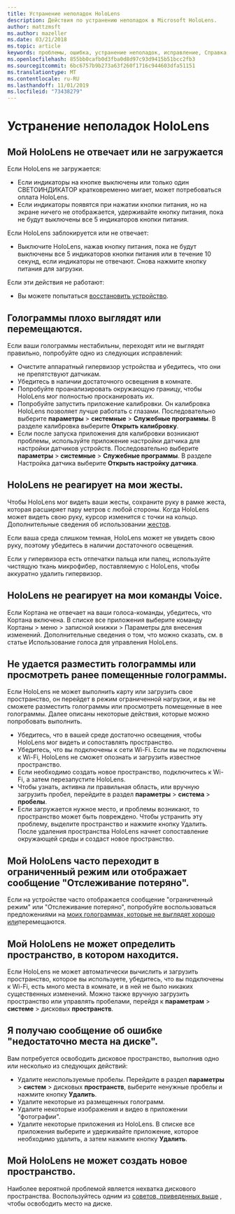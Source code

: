 ```yaml
---
title: Устранение неполадок HoloLens
description: Действия по устранению неполадок в Microsoft HoloLens.
author: mattzmsft
ms.author: mazeller
ms.date: 03/21/2018
ms.topic: article
keywords: проблемы, ошибка, устранение неполадок, исправление, Справка, поддержка, HoloLens
ms.openlocfilehash: 855bb0cafb0d3fba0d8d97c93d9415b51bcc2fb3
ms.sourcegitcommit: 6bc6757b9b273a63f260f1716c944603dfa51151
ms.translationtype: MT
ms.contentlocale: ru-RU
ms.lasthandoff: 11/01/2019
ms.locfileid: "73438279"
---
```

# <a name="hololens-troubleshooting"></a>Устранение неполадок HoloLens

## <a name="my-hololens-is-unresponsive-or-wont-boot"></a>Мой HoloLens не отвечает или не загружается

Если HoloLens не загружается:
* Если индикаторы на кнопке выключены или только один СВЕТОИНДИКАТОР кратковременно мигает, может потребоваться оплата HoloLens.
* Если индикаторы появятся при нажатии кнопки питания, но на экране ничего не отображается, удерживайте кнопку питания, пока не будут выключены все 5 индикаторов кнопки питания.

Если HoloLens заблокируется или не отвечает:
* Выключите HoloLens, нажав кнопку питания, пока не будут выключены все 5 индикаторов кнопки питания или в течение 10 секунд, если индикаторы не отвечают. Снова нажмите кнопку питания для загрузки.

Если эти действия не работают:
* Вы можете попытаться [восстановить устройство](reset-or-recover-your-hololens.md).

## <a name="holograms-dont-look-good-or-are-moving-around"></a>Голограммы плохо выглядят или перемещаются.

Если ваши голограммы нестабильны, переходят или не выглядят правильно, попробуйте одно из следующих исправлений:
* Очистите аппаратный гипервизор устройства и убедитесь, что они не препятствуют датчикам.
* Убедитесь в наличии достаточного освещения в комнате.
* Попробуйте проанализировать окружающую границу, чтобы HoloLens мог полностью просканировать их.
* Попробуйте запустить приложение калибровки. Он калибровка HoloLens позволяет лучше работать с глазами. Последовательно выберите **параметры** > **системные** > **Служебные программы**. В разделе калибровка выберите **Открыть калибровку**.
* Если после запуска приложения для калибровки возникают проблемы, используйте приложение настройки датчика для настройки датчиков устройств. Последовательно выберите **параметры** > **системные** > **Служебные программы**. В разделе Настройка датчика выберите **Открыть настройку датчика**.

## <a name="hololens-doesnt-respond-to-my-gestures"></a>HoloLens не реагирует на мои жесты.

Чтобы HoloLens мог видеть ваши жесты, сохраните руку в рамке жеста, которая расширяет пару метров с любой стороны. Когда HoloLens может видеть свою руку, курсор изменится с точки на кольцо. Дополнительные сведения об использовании [жестов](gaze-and-commit.md#composite-gestures).

Если ваша среда слишком темная, HoloLens может не увидеть свою руку, поэтому убедитесь в наличии достаточного освещения.

Если у гипервизора есть отпечатки пальца или палец, используйте чистящую ткань микрофибер, поставляемую с HoloLens, чтобы аккуратно удалить гипервизор.

## <a name="hololens-doesnt-respond-to-my-voice-commands"></a>HoloLens не реагирует на мои команды Voice.

Если Кортана не отвечает на ваши голоса-команды, убедитесь, что Кортана включена. В списке все приложения выберите команду Кортаны > меню > записной книжки > Параметры для внесения изменений. Дополнительные сведения о том, что можно сказать, см. в статье Использование голоса для управления HoloLens.

## <a name="i-cant-place-holograms-or-see-holograms-i-previously-placed"></a>Не удается разместить голограммы или просмотреть ранее помещенные голограммы.

Если HoloLens не может выполнить карту или загрузить свое пространство, он перейдет в режим ограниченной нагрузки, и вы не сможете разместить голограммы или просмотреть помещенные в нее голограммы. Далее описаны некоторые действия, которые можно попробовать выполнить.
* Убедитесь, что в вашей среде достаточно освещения, чтобы HoloLens мог видеть и сопоставлять пространство.
* Убедитесь, что вы подключены к сети Wi-Fi. Если вы не подключены к Wi-Fi, HoloLens не сможет опознать и загрузить известное пространство.
* Если необходимо создать новое пространство, подключитесь к Wi-Fi, а затем перезапустите HoloLens.
* Чтобы узнать, активна ли правильная область, или вручную загрузить пробел, перейдите в раздел **параметры** > **система** > **пробелы**.
* Если загружается нужное место, и проблемы возникают, то пространство может быть повреждено. Чтобы устранить эту проблему, выделите пространство и нажмите кнопку Удалить. После удаления пространства HoloLens начнет сопоставление окружающей среды и создаст новое пространство.

## <a name="my-hololens-frequently-enters-limited-mode-or-shows-a-tracking-lost-message"></a>Мой HoloLens часто переходит в ограниченный режим или отображает сообщение "Отслеживание потеряно".

Если на устройстве часто отображается сообщение "ограниченный режим" или "Отслеживание потеряно", попробуйте воспользоваться предложениями на [моих голограммах, которые не выглядят хорошо или](#holograms-dont-look-good-or-are-moving-around)перемещаются.

## <a name="my-hololens-cant-tell-what-space-im-in"></a>Мой HoloLens не может определить пространство, в котором находится.

Если HoloLens не может автоматически вычислить и загрузить пространство, которое вы используете, убедитесь, что вы подключены к Wi-Fi, есть много места в комнате, и в ней не было никаких существенных изменений. Можно также вручную загрузить пространство или управлять пробелами, перейдя к **параметрам** > **системе** > дисковых **пространств**.

## <a name="im-getting-a-low-disk-space-error"></a>Я получаю сообщение об ошибке "недостаточно места на диске".

Вам потребуется освободить дисковое пространство, выполнив одно или несколько из следующих действий:
* Удалите неиспользуемые пробелы. Перейдите в раздел **параметры** > **систем** > дисковых **пространств**, выберите ненужные пробелы и нажмите кнопку **Удалить**.
* Удалите некоторые из размещенных голограмм.
* Удалите некоторые изображения и видео в приложении "фотографии".
* Удалите некоторые приложения из HoloLens. В списке все приложения выберите и удерживайте приложение, которое необходимо удалить, а затем нажмите кнопку **Удалить**.

## <a name="my-hololens-cant-create-a-new-space"></a>Мой HoloLens не может создать новое пространство.

Наиболее вероятной проблемой является нехватка дискового пространства. Воспользуйтесь одним из [советов, приведенных выше](#im-getting-a-low-disk-space-error) , чтобы освободить место на диске.
